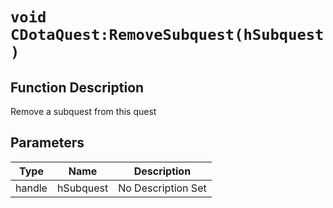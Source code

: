 # `void CDotaQuest:RemoveSubquest(hSubquest )`
## Function Description
Remove a subquest from this quest
## Parameters
Type|Name|Description
--|--|--
handle|hSubquest|No Description Set

